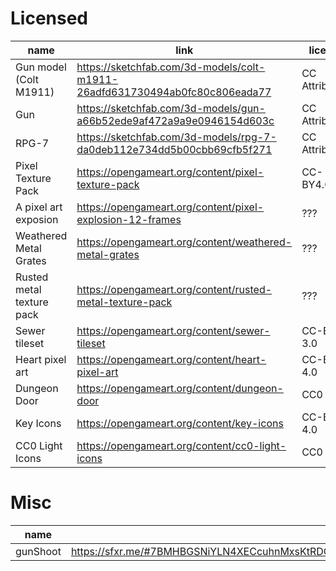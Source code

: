 # Licensed

| name | link | license |
| - | - | - |
| Gun model (Colt M1911) | https://sketchfab.com/3d-models/colt-m1911-26adfd631730494ab0fc80c806eada77 | CC Attribution |
| Gun | https://sketchfab.com/3d-models/gun-a66b52ede9af472a9a9e0946154d603c | CC Attribution |
| RPG-7 | https://sketchfab.com/3d-models/rpg-7-da0deb112e734dd5b00cbb69cfb5f271 | CC Attribution |
| Pixel Texture Pack | https://opengameart.org/content/pixel-texture-pack | CC-BY4.0 |
| A pixel art exposion | https://opengameart.org/content/pixel-explosion-12-frames | ??? |
| Weathered Metal Grates | https://opengameart.org/content/weathered-metal-grates | ??? |
| Rusted metal texture pack | https://opengameart.org/content/rusted-metal-texture-pack | ??? |
| Sewer tileset | https://opengameart.org/content/sewer-tileset | CC-BY 3.0 |
| Heart pixel art | https://opengameart.org/content/heart-pixel-art | CC-BY 4.0 |
| Dungeon Door | https://opengameart.org/content/dungeon-door | CC0 |
| Key Icons | https://opengameart.org/content/key-icons | CC-BY 4.0 |
| CC0 Light Icons | https://opengameart.org/content/cc0-light-icons | CC0 |


# Misc

| name     | link                                                                                                                                       |
| -------- | ------------------------------------------------------------------------------------------------------------------------------------------ |
| gunShoot | https://sfxr.me/#7BMHBGSNiYLN4XECcuhnMxsKtRDCk3PwSwx2gLfRBMYFRvrtykUcVZogWW2VLhJQhQmMiUZ7F84DagitFF4QLUFv2QAWASzCG6EPrVskxeW9nLQ8tWByy9H4G |
